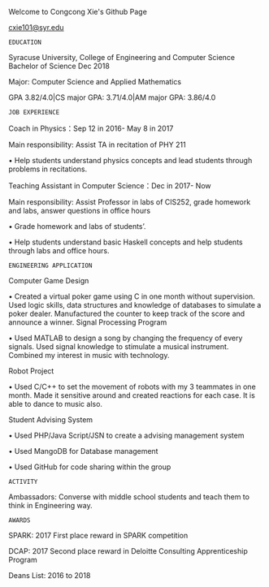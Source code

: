 Welcome to Congcong Xie's Github Page

cxie101@syr.edu

    EDUCATION
    
Syracuse University, College of Engineering and Computer Science Bachelor of Science Dec 2018 

Major: Computer Science and Applied Mathematics 


GPA 3.82/4.0|CS major GPA: 3.71/4.0|AM major GPA: 3.86/4.0 

    JOB EXPERIENCE
    
Coach in Physics：Sep 12 in 2016- May 8 in 2017

Main responsibility: Assist TA in recitation of PHY 211

•	Help students understand physics concepts and lead students through problems in recitations.

Teaching Assistant in Computer Science：Dec in 2017- Now 

Main responsibility: Assist Professor in labs of CIS252, grade homework and labs, answer questions in office hours

•	Grade homework and labs of students’. 

•	Help students understand basic Haskell concepts and help students through labs and office hours.
 
    ENGINEERING APPLICATION
    
Computer Game Design

•	Created a virtual poker game using C in one month without supervision. Used logic skills, data structures and knowledge of databases to simulate a poker dealer. Manufactured the counter to keep track of the score and announce a winner.
Signal Processing Program

•	Used MATLAB to design a song by changing the frequency of every signals. Used signal knowledge to stimulate a musical instrument. Combined my interest in music with technology.

Robot Project

•	Used C/C++ to set the movement of robots with my 3 teammates in one month. Made it sensitive around and created reactions for each case. It is able to dance to music also. 

Student Advising System

•	Used PHP/Java Script/JSN to create a advising management system

•	Used MangoDB for Database management

•	Used GitHub for code sharing within the group

    ACTIVITY
    
Ambassadors:  Converse with middle school students and teach them to think in Engineering way.

    AWARDS
SPARK:  2017
First place reward in SPARK competition 

DCAP:  2017
Second place reward in Deloitte Consulting Apprenticeship Program 

Deans List:  2016 to 2018

